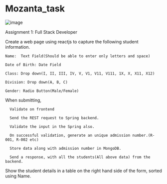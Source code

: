 # Mozanta_task


![image](https://user-images.githubusercontent.com/84241281/141655285-d5f3d803-0a5d-4912-b794-b5b4f11b0a90.png)

Assignment 1: Full Stack Developer


Create a web page using reactjs to capture the following student information.

    Name:  Text Field(Should be able to enter only letters and space)

    Date of Birth: Date Field 

    Class: Drop down(I, II, III, IV, V, V1, V11, V111, 1X, X, X11, X12)

    Division: Drop down(A, B, C)

    Gender: Radio Button(Male/Female)

 When submitting,  

      Validate on frontend

      Send the REST request to Spring backend.

      Validate the input in the Spring also.

      On successful validation, generate an unique admission number.(R-001, R-002 etc)

      Store data along with admission number in MongoDB.

      Send a response, with all the students(All above data) from the backend.

Show the student details in a table on the right hand side of the form, sorted using Name.
